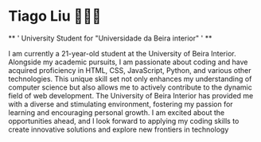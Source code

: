 # Tiago Liu ⛹🏻‍♂️

** ' University Student for "Universidade da Beira interior" ' **

I am currently a 21-year-old student at the University of Beira Interior. Alongside my academic pursuits, I am passionate about coding and have acquired proficiency in HTML, CSS, JavaScript, Python, 
and various other technologies. This unique skill set not only enhances my understanding of computer science but also allows me to actively contribute to the dynamic field of web development. The University 
of Beira Interior has provided me with a diverse and stimulating environment, fostering my passion for learning and encouraging personal growth. I am excited about the opportunities ahead, and I look forward 
to applying my coding skills to create innovative solutions and explore new frontiers in technology

<!--
**TiagoLiu/TiagoLiu** is a ✨ _special_ ✨ repository because its `README.md` (this file) appears on your GitHub profile.

Here are some ideas to get you started:

- 🔭 I’m currently working on ...
- 🌱 I’m currently learning ...
- 👯 I’m looking to collaborate on ...
- 🤔 I’m looking for help with ...
- 💬 Ask me about ...
- 📫 How to reach me: ...
- 😄 Pronouns: ...
- ⚡ Fun fact: ...
-->
